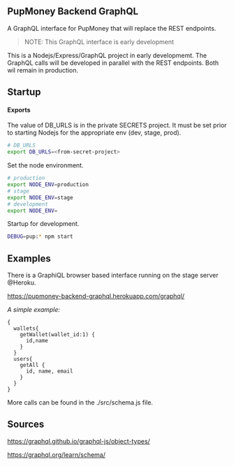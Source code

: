 ## PupMoney Backend GraphQL
A GraphQL interface for PupMoney that will replace the REST endpoints. 
>NOTE: This GraphQL interface is early development

This is a Nodejs/Express/GraphQL project in early developmemt. The GraphQL calls will be developed in parallel with the REST endpoints. Both wil remain in production.


## Startup

#### Exports
The value of DB_URLS is in the private SECRETS project. 
It must be set prior to starting Nodejs for the appropriate env (dev, stage, prod).

```BASH
# DB_URLS
export DB_URLS=<from-secret-project>
```


Set the node environment.
```BASH
# production
export NODE_ENV=production
# stage
export NODE_ENV=stage
# development
export NODE_ENV=
```

Startup for development.
```bash
DEBUG=pup:* npm start
```


## Examples
There is a GraphiQL browser based interface running on the stage server @Heroku.

https://pupmoney-backend-graphql.herokuapp.com/graphql/

*A simple example:*
```
{
  wallets{
    getWallet(wallet_id:1) {
      id,name
    }
  }
  users{
    getAll {
      id, name, email
    }
  }
}
```

More calls can be found in the ./src/schema.js file.

## Sources
https://graphql.github.io/graphql-js/object-types/

https://graphql.org/learn/schema/